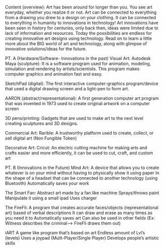 Content (overview): Art has been around for longer than you. You see art everyday, whether you realize it or not. Art can be connected to everything from a drawing you drew to a design on your clothing. It can be connected to everything in humanity to innovations in technology! Art innovations have been seen in history for centuries, only back then, ideas were limited due to lack of information and resources. Today the possibilities are endless for creating innovative art designs using technology. Read on to learn a little more about the BIG world of art and technology, along with glimpse of innovative solutions/ideas for the future.

PT. A (Hardware/Software- Innovations in the past)
Visual Art: 
Autodesk Maya (sculpture): It is a software program used for animation, modeling, simulation and rendering by artists/scientists. This program makes computer graphics and animation fast and easy. 

SketchPad (digital): The first interactive computer-graphics program/device that used a digital drawing screen and a light-pen to form art.

AARON (abstract/representational): A first generation computer art program that was invented in 1973 used to create original artwork on a computer screen

3D pens/printing: Gadgets that are used to make art to the next level creating sculptures and 3D designs. 

Commercial Art: 
Rarible: A trustworthy platform used to create, collect, or sell digital art (Non Fungible Token)

Decorative Art: 
Cricut: An electric cutting machine for making arts and crafts easier and more efficiently, it can be used to cut, craft, and custom art


PT. B (Innovations in the Future)
Mind Art:
A device that allows you to create whatever is on your mind without having to physically show it using paper 
In the shape of a headset that can be connected to another technology (using Bluetooth)
Automatically saves your work 

The Smart Fan: 
Abstract art made by a fan like machine 
Sprays/throws paint
Manipulate it using a small ipad
Uses charger 

The FireFli: 
A program that creates accurate faces/objects (representational art) based of verbal descriptions 
It can draw and erase as many times as you need it to
Automatically saves art 
Can also be used in other fields (Ex: Witness describes the criminal—> FireFli draws them out)

iART
A game like program that’s based on art
Endless amount of Lvl’s (levels)
Uses a joypad (Mulit-Player/Single Player)
Develops people’s artistic skills
